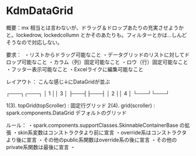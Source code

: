 KdmDataGrid
===========
概要：mx 相当とは言わないが、ドラッグ＆ドロップあたりの充実させようかと。lockedrow, lockedcollumn とかそのあたりも。フィルターとかは…しんどそうなので対応しない。

要求： 
・リストからドラッグ可能なこと
・データグリッドのリストに対してドロップ可能なこと
・カラム（列）固定可能なこと
・ロウ（行）固定可能なこと
・フッター表示可能なこと
・Excelライクに編集可能なこと

レイアウト：
こんな感じ↓にDataGridが並ぶ

┌───┐┌───┐
│ 1 ││ 3 │
├───┤├───┤
│ 2 ││ 4 │
└───┘└───┘

1(3). topGrid(topScroller) : 固定行グリッド
2(4). grid(scroller) : spark.components.DataGrid デフォルトのグリッド


ルール：
・spark.components.supportClasses.SkinnableContainerBase の拡張
・skin系変数はコンストラクタより前に宣言
・override系はコンストラクタより後に宣言
・その他のpublic系関数はoverride系の後に宣言
・その他のprivate系関数は最後に宣言
・

